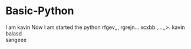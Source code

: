 # Basic-Python
I am kavin 
Now I am started the python 
rfgev,,,
rgrejn...
xcxbb
,...,,>.
kavin 
balasd  
sangeee

